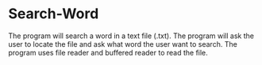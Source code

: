 # Search-Word
The program will search a word in a text file (.txt). The program will ask the user to locate the file and ask what word the user want to search. The program uses file reader and buffered reader to read the file.

